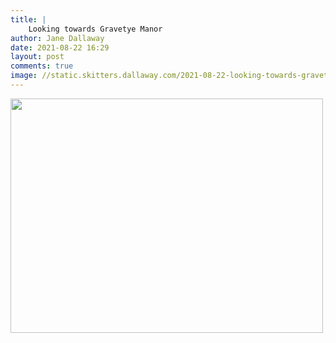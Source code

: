 ```yaml
---
title: |
    Looking towards Gravetye Manor
author: Jane Dallaway
date: 2021-08-22 16:29
layout: post
comments: true
image: //static.skitters.dallaway.com/2021-08-22-looking-towards-gravetye-manor-fullsize-0.jpeg
---
```




<a href="//static.skitters.dallaway.com/2021-08-22-looking-towards-gravetye-manor-fullsize-0.jpeg"><img src="//static.skitters.dallaway.com/2021-08-22-looking-towards-gravetye-manor-thumb-0.jpeg" width="500" height="375"></a>

